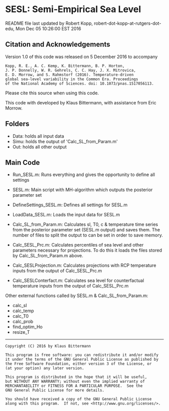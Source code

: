 # SESL: Semi-Empirical Sea Level 

README file last updated by Robert Kopp, robert-dot-kopp-at-rutgers-dot-edu, Mon Dec 05 10:26:00 EST 2016

## Citation and Acknowledgements

Version 1.0 of this code was released on 5 December 2016 to accompany

	Kopp, R. E., A. C. Kemp, K. Bittermann, B. P. Horton,
	J. P. Donnelly, W. R. Gehrels, C. C. Hay, J. X. Mitrovica,
	E. D. Morrow, and S. Rahmstorf (2016). Temperature-driven
	global sea-level variability in the Common Era. Proceedings
	of the National Academy of Sciences. doi: 10.1073/pnas.1517056113.
	
Please cite this source when using this code.

This code with developed by Klaus Bittermann, with assistance from Eric Morrow.

## Folders

- Data: holds all input data
- Simu: holds the output of 'Calc_SL_from_Param.m'
- Out: holds all other output

## Main Code

- Run_SESL.m: Runs everything and gives the opportunity to define all settings

- SESL.m: Main script with MH-algorithm which outputs the posterior parameter set
- DefineSettings_SESL.m: Defines all settings for SESL.m
- LoadData_SESL.m: Loads the input data for SESL.m

- Calc_SL_from_Param.m: Calculates sl, T0, c & temperature time series from the posterior parameter set (SESL.m output) and saves them. The number of files to split the output to can be set in order to save memory.

- Calc_SESL_Prc.m: Calculates percentiles of sea level and other parameters necessary for projections. To do this it loads the files stored by Calc_SL_from_Param.m above.

- Calc_SESLProjection.m: Calculates projections with RCP temperature inputs from the output of Calc_SESL_Prc.m

- Calc_SESLConterfact.m: Calculates sea level for counterfactual temperature inputs from the output of Calc_SESL_Prc.m

Other external functions called by SESL.m & Calc_SL_from_Param.m:

- calc_sl
- calc_temp
- calc_T0
- calc_prob
- find_optim_Ho
- resize_T


----

    Copyright (C) 2016 by Klaus Bittermann

    This program is free software: you can redistribute it and/or modify
    it under the terms of the GNU General Public License as published by
    the Free Software Foundation, either version 3 of the License, or
    (at your option) any later version.

    This program is distributed in the hope that it will be useful,
    but WITHOUT ANY WARRANTY; without even the implied warranty of
    MERCHANTABILITY or FITNESS FOR A PARTICULAR PURPOSE.  See the
    GNU General Public License for more details.

    You should have received a copy of the GNU General Public License
    along with this program.  If not, see <http://www.gnu.org/licenses/>.

